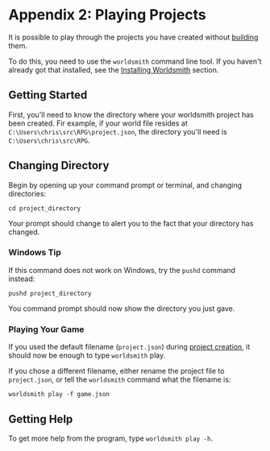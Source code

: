 # Appendix 2: Playing Projects

It is possible to play through the projects you have created without [building](building_projects.md) them.

To do this, you need to use the `worldsmith` command line tool. If you haven't already got that installed, see the [Installing Worldsmith](installing_worldsmith.md) section.

## Getting Started

First, you'll need to know the directory where your worldsmith project has been created. Fir example, if your world file resides at `C:\Users\chris\src\RPG\project.json`, the directory you'll need is `C:\Users\chris\src\RPG`.

## Changing Directory

Begin by opening up your command prompt or terminal, and changing directories:

```shell
cd project_directory
```

Your prompt should change to alert you to the fact that your directory has changed.

### Windows Tip

If this command does not work on Windows, try the `pushd` command instead:

```shell
pushd project_directory
```

You command prompt should now show the directory you just gave.

### Playing Your Game

If you used the default filename (`project.json`) during [project creation](../projects/creating_a_project.md), it should now be enough to type `worldsmith` play.

If you chose a different filename, either rename the project file to `project.json`, or tell the `worldsmith` command what the filename is:

```shell
worldsmith play -f game.json
```

## Getting Help

To get more help from the program, type `worldsmith play -h`.
